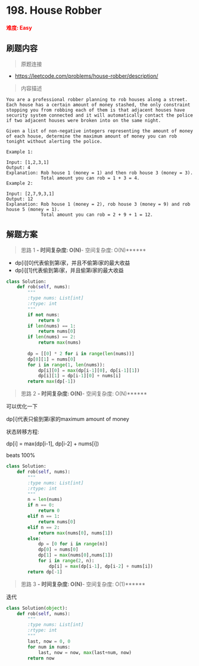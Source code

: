 # 198. House Robber

**<font color=red>难度: Easy</font>**

## 刷题内容

> 原题连接

* https://leetcode.com/problems/house-robber/description/

> 内容描述

```
You are a professional robber planning to rob houses along a street. Each house has a certain amount of money stashed, the only constraint stopping you from robbing each of them is that adjacent houses have security system connected and it will automatically contact the police if two adjacent houses were broken into on the same night.

Given a list of non-negative integers representing the amount of money of each house, determine the maximum amount of money you can rob tonight without alerting the police.

Example 1:

Input: [1,2,3,1]
Output: 4
Explanation: Rob house 1 (money = 1) and then rob house 3 (money = 3).
             Total amount you can rob = 1 + 3 = 4.
Example 2:

Input: [2,7,9,3,1]
Output: 12
Explanation: Rob house 1 (money = 2), rob house 3 (money = 9) and rob house 5 (money = 1).
             Total amount you can rob = 2 + 9 + 1 = 12.
```

## 解题方案

> 思路 1
******- 时间复杂度: O(N)******- 空间复杂度: O(N)******


- dp[i][0]代表偷到第i家，并且不偷第i家的最大收益
- dp[i][1]代表偷到第i家，并且偷第i家的最大收益

```python
class Solution:
    def rob(self, nums):
        """
        :type nums: List[int]
        :rtype: int
        """
        if not nums:
            return 0
        if len(nums) == 1:
            return nums[0]
        if len(nums) == 2:
            return max(nums)
        
        dp = [[0] * 2 for i in range(len(nums))]
        dp[0][1] = nums[0]
        for i in range(1, len(nums)):
            dp[i][0] = max(dp[i-1][0], dp[i-1][1])
            dp[i][1] = dp[i-1][0] + nums[i]
        return max(dp[-1])
```

> 思路 2
******- 时间复杂度: O(N)******- 空间复杂度: O(N)******

可以优化一下

dp[i]代表只偷到第i家的maximum amount of money

状态转移方程:

dp[i] = max(dp[i-1], dp[i-2] + nums[i])

beats 100%

```python
class Solution:
    def rob(self, nums):
        """
        :type nums: List[int]
        :rtype: int
        """
        n = len(nums)
        if n == 0:
            return 0
        elif n == 1:
            return nums[0]
        elif n == 2:
            return max(nums[0], nums[1])
        else:
            dp = [0 for i in range(n)]
            dp[0] = nums[0]
            dp[1] = max(nums[0],nums[1])
            for i in range(2, n):
                dp[i] = max(dp[i-1], dp[i-2] + nums[i])
        return dp[-1]
```

> 思路 3
******- 时间复杂度: O(N)******- 空间复杂度: O(1)******

迭代

```python
class Solution(object):
    def rob(self, nums):
        """
        :type nums: List[int]
        :rtype: int
        """
        last, now = 0, 0
        for num in nums:
            last, now = now, max(last+num, now)
        return now
```



